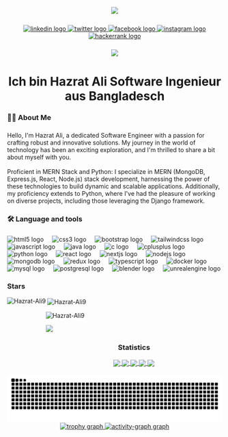 <div align="center">
  <img height="300" src="https://i.ibb.co.com/JFddfdXx/afrin.jpg"  />
</div>

###

<div align="center">
  <a href="https://www.linkedin.com/in/hazratali9/" target="_blank">
    <img src="https://img.shields.io/static/v1?message=LinkedIn&logo=linkedin&label=&color=0077B5&logoColor=white&labelColor=&style=for-the-badge" height="25" alt="linkedin logo"  />
  </a>
  <a href="https://twitter.com/Hazrat_Ali9" target="_blank">
    <img src="https://img.shields.io/static/v1?message=Twitter&logo=twitter&label=&color=1DA1F2&logoColor=white&labelColor=&style=for-the-badge" height="25" alt="twitter logo"  />
  </a>
  <a href="https://www.facebook.com/HazratAli9MM" target="_blank">
    <img src="https://img.shields.io/static/v1?message=Facebook&logo=facebook&label=&color=1877F2&logoColor=white&labelColor=&style=for-the-badge" height="25" alt="facebook logo"  />
  </a>
  <a href="https://www.instagram.com/hazrat_ali9mm" target="_blank">
    <img src="https://img.shields.io/static/v1?message=Instagram&logo=instagram&label=&color=E4405F&logoColor=white&labelColor=&style=for-the-badge" height="25" alt="instagram logo"  />
  </a>
  <a href="https://www.hackerrank.com/profile/Hazrat_Ali9" target="_blank">
    <img src="https://img.shields.io/static/v1?message=HackerRank&logo=hackerrank&label=&color=2EC866&logoColor=white&labelColor=&style=for-the-badge" height="25" alt="hackerrank logo"  />
  </a>
</div>

###

<div align="center">
  <img src="https://visitor-badge.laobi.icu/badge?page_id=Hazrat-Ali9.Hazrat-Ali9&"  />
</div>

###

<h1 align="center">Ich bin Hazrat Ali Software Ingenieur aus Bangladesch</h1>

###

<h3 align="left">👩‍💻  About Me</h3>

###

<p align="left">Hello, I'm Hazrat Ali, a dedicated Software Engineer with a passion for crafting robust and innovative solutions. My journey in the world of technology has been an exciting exploration, and I'm thrilled to share a bit about myself with you.<br><br>Proficient in MERN Stack and Python: I specialize in MERN (MongoDB, Express.js, React, Node.js) stack development, harnessing the power of these technologies to build dynamic and scalable applications. Additionally, my proficiency extends to Python, where I've had the pleasure of working on diverse projects, including those leveraging the Django framework.</p>

###

<h3 align="left">🛠 Language and tools</h3>

###

<div align="left">
  <img src="https://cdn.jsdelivr.net/gh/devicons/devicon/icons/html5/html5-original.svg" height="40" alt="html5 logo"  />
  <img width="12" />
  <img src="https://cdn.jsdelivr.net/gh/devicons/devicon/icons/css3/css3-original.svg" height="40" alt="css3 logo"  />
  <img width="12" />
  <img src="https://cdn.jsdelivr.net/gh/devicons/devicon/icons/bootstrap/bootstrap-original.svg" height="40" alt="bootstrap logo"  />
  <img width="12" />
  <img src="https://cdn.jsdelivr.net/gh/devicons/devicon/icons/tailwindcss/tailwindcss-original-wordmark.svg" height="40" alt="tailwindcss logo"  />
  <img width="12" />
  <img src="https://cdn.jsdelivr.net/gh/devicons/devicon/icons/javascript/javascript-original.svg" height="40" alt="javascript logo"  />
  <img width="12" />
  <img src="https://cdn.jsdelivr.net/gh/devicons/devicon/icons/java/java-original.svg" height="40" alt="java logo"  />
  <img width="12" />
  <img src="https://cdn.jsdelivr.net/gh/devicons/devicon/icons/c/c-original.svg" height="40" alt="c logo"  />
  <img width="12" />
  <img src="https://cdn.jsdelivr.net/gh/devicons/devicon/icons/cplusplus/cplusplus-original.svg" height="40" alt="cplusplus logo"  />
  <img width="12" />
  <img src="https://cdn.jsdelivr.net/gh/devicons/devicon/icons/python/python-original.svg" height="40" alt="python logo"  />
  <img width="12" />
  <img src="https://cdn.jsdelivr.net/gh/devicons/devicon/icons/react/react-original.svg" height="40" alt="react logo"  />
  <img width="12" />
  <img src="https://cdn.jsdelivr.net/gh/devicons/devicon/icons/nextjs/nextjs-original.svg" height="40" alt="nextjs logo"  />
  <img width="12" />
  <img src="https://cdn.jsdelivr.net/gh/devicons/devicon/icons/nodejs/nodejs-original.svg" height="40" alt="nodejs logo"  />
  <img width="12" />
  <img src="https://cdn.jsdelivr.net/gh/devicons/devicon/icons/mongodb/mongodb-original.svg" height="40" alt="mongodb logo"  />
  <img width="12" />
  <img src="https://cdn.jsdelivr.net/gh/devicons/devicon/icons/redux/redux-original.svg" height="40" alt="redux logo"  />
  <img width="12" />
  <img src="https://cdn.jsdelivr.net/gh/devicons/devicon/icons/typescript/typescript-original.svg" height="40" alt="typescript logo"  />
  <img width="12" />
  <img src="https://cdn.jsdelivr.net/gh/devicons/devicon/icons/docker/docker-original.svg" height="40" alt="docker logo"  />
  <img width="12" />
  <img src="https://cdn.jsdelivr.net/gh/devicons/devicon/icons/mysql/mysql-original.svg" height="40" alt="mysql logo"  />
  <img width="12" />
  <img src="https://cdn.jsdelivr.net/gh/devicons/devicon/icons/postgresql/postgresql-original.svg" height="40" alt="postgresql logo"  />
  <img width="12" />
  <img src="https://cdn.jsdelivr.net/gh/devicons/devicon/icons/blender/blender-original.svg" height="40" alt="blender logo"  />
  <img width="12" />
  <img src="https://cdn.jsdelivr.net/gh/devicons/devicon/icons/unrealengine/unrealengine-original.svg" height="40" alt="unrealengine logo"  />
</div>

###

<h3 align="left">Stars</h3>
<img align="left" height="180em" src="https://github-readme-stats.vercel.app/api/top-langs/?username=Hazrat-Ali9&layout=compact&theme=merko" alt=Hazrat-Ali9 />

<p>&nbsp;<img align="center" height="180em" src="https://github-readme-stats.vercel.app/api?username=Hazrat-Ali9&show_icons=true&locale=en&theme=merko" alt="Hazrat-Ali9" /></p>

<p><img align="center" height="180em" src="https://github-readme-streak-stats.herokuapp.com/?user=Hazrat-Ali9&theme=merko" alt="Hazrat-Ali9" /></p>

<img src="https://user-images.githubusercontent.com/73097560/115834477-dbab4500-a447-11eb-908a-139a6edaec5c.gif"><h3 align="center">Statistics</h3>
<div align="center">
<a href="https://github.com/Hazrat-Ali9">
<img align="center" src="http://github-profile-summary-cards.vercel.app/api/cards/stats?username=Hazrat-Ali9&theme=merko" height="180em" />
<img align="center" src="http://github-profile-summary-cards.vercel.app/api/cards/most-commit-language?username=Hazrat-Ali9&theme=merko" height="180em" />
<img align="center" src="http://github-profile-summary-cards.vercel.app/api/cards/repos-per-language?username=Hazrat-Ali9&theme=merko" height="180em" />
<img align="center" src="http://github-profile-summary-cards.vercel.app/api/cards/productive-time?username=Hazrat-Ali9&theme=merko" height="180em" />
<img align="center" src="http://github-profile-summary-cards.vercel.app/api/cards/profile-details?username=Hazrat-Ali9&theme=merko" height="180em" />
  <img alt="snake eating my contributions" src="https://raw.githubusercontent.com/akram-sakib/akram-sakib/output/github-contribution-grid-snake.svg" />
</div>

</div>
<div align="center">


  

 
  <img src="https://github-profile-trophy.vercel.app?username=Hazrat-Ali9&theme=matrix&column=-1&row=1&margin-w=8&margin-h=8&no-bg=false&no-frame=false&order=4" height="150" alt="trophy graph"  />
  <img src="https://github-readme-activity-graph.vercel.app/graph?username=Hazrat-Ali9&radius=16&theme=merko&area=true&order=5&bg_color=red" height="300" alt="activity-graph graph"  />
</div>
 

</div>
